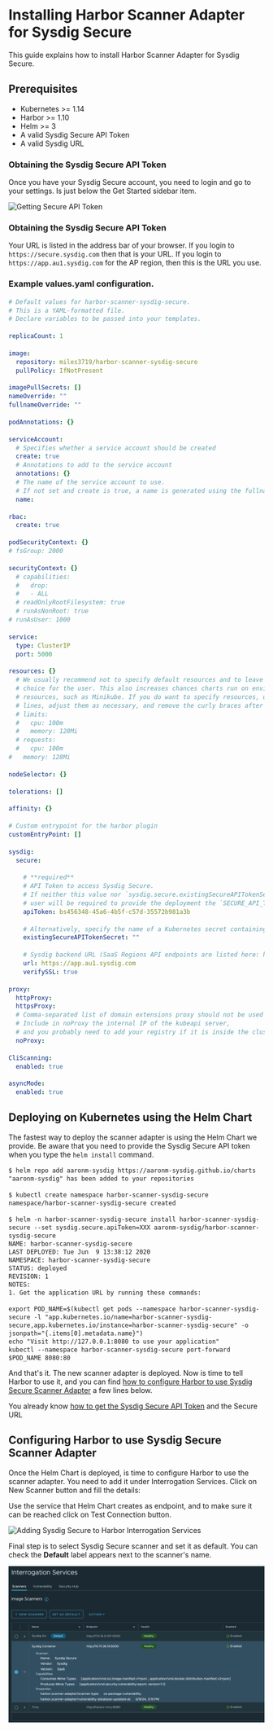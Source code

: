 # Installing Harbor Scanner Adapter for Sysdig Secure

This guide explains how to install Harbor Scanner Adapter for Sysdig Secure.

## Prerequisites

* Kubernetes >= 1.14
* Harbor >= 1.10
* Helm >= 3
* A valid Sysdig Secure API Token
* A valid Sysdig URL

### Obtaining the Sysdig Secure API Token

Once you have your Sysdig Secure account, you need to login and go to your
settings. Is just below the Get Started sidebar item.

![Getting Secure API Token](images/getting_secure_api_token.png)

### Obtaining the Sysdig Secure API Token
Your URL is listed in the address bar of your browser.  If you login to `https://secure.sysdig.com` then that is your URL.
If you login to `https://app.au1.sysdig.com` for the AP region, then this is the URL you use.

### Example values.yaml configuration.

```yaml
# Default values for harbor-scanner-sysdig-secure.
# This is a YAML-formatted file.
# Declare variables to be passed into your templates.

replicaCount: 1

image:
  repository: miles3719/harbor-scanner-sysdig-secure
  pullPolicy: IfNotPresent

imagePullSecrets: []
nameOverride: ""
fullnameOverride: ""

podAnnotations: {}

serviceAccount:
  # Specifies whether a service account should be created
  create: true
  # Annotations to add to the service account
  annotations: {}
  # The name of the service account to use.
  # If not set and create is true, a name is generated using the fullname template
  name:

rbac:
  create: true

podSecurityContext: {}
# fsGroup: 2000

securityContext: {}
  # capabilities:
  #   drop:
  #   - ALL
  # readOnlyRootFilesystem: true
  # runAsNonRoot: true
# runAsUser: 1000

service:
  type: ClusterIP
  port: 5000

resources: {}
  # We usually recommend not to specify default resources and to leave this as a conscious
  # choice for the user. This also increases chances charts run on environments with little
  # resources, such as Minikube. If you do want to specify resources, uncomment the following
  # lines, adjust them as necessary, and remove the curly braces after 'resources:'.
  # limits:
  #   cpu: 100m
  #   memory: 128Mi
  # requests:
  #   cpu: 100m
#   memory: 128Mi

nodeSelector: {}

tolerations: []

affinity: {}

# Custom entrypoint for the harbor plugin
customEntryPoint: []

sysdig:
  secure:

    # **required**
    # API Token to access Sysdig Secure.
    # If neither this value nor `sysdig.secure.existingSecureAPITokenSecret` are configured, the
    # user will be required to provide the deployment the `SECURE_API_TOKEN` environment variables.
    apiToken: bs456348-45a6-4b5f-c57d-35572b981a3b

    # Alternatively, specify the name of a Kubernetes secret containing an 'sysdig_secure_api_token' entry
    existingSecureAPITokenSecret: ""

    # Sysdig backend URL (SaaS Regions API endpoints are listed here: https://docs.sysdig.com/en/docs/administration/saas-regions-and-ip-ranges/)
    url: https://app.au1.sysdig.com
    verifySSL: true

proxy:
  httpProxy:
  httpsProxy:
  # Comma-separated list of domain extensions proxy should not be used for.
  # Include in noProxy the internal IP of the kubeapi server,
  # and you probably need to add your registry if it is inside the cluster
  noProxy:

CliScanning:
  enabled: true

asyncMode:
  enabled: true
```

## Deploying on Kubernetes using the Helm Chart

The fastest way to deploy the scanner adapter is using the Helm Chart we
provide. Be aware that you need to provide the Sysdig Secure API token when
you type the `helm install` command.

```
$ helm repo add aaronm-sysdig https://aaronm-sysdig.github.io/charts
"aaronm-sysdig" has been added to your repositories

$ kubectl create namespace harbor-scanner-sysdig-secure
namespace/harbor-scanner-sysdig-secure created

$ helm -n harbor-scanner-sysdig-secure install harbor-scanner-sysdig-secure --set sysdig.secure.apiToken=XXX aaronm-sysdig/harbor-scanner-sysdig-secure
NAME: harbor-scanner-sysdig-secure
LAST DEPLOYED: Tue Jun  9 13:38:12 2020
NAMESPACE: harbor-scanner-sysdig-secure
STATUS: deployed
REVISION: 1
NOTES:
1. Get the application URL by running these commands:

export POD_NAME=$(kubectl get pods --namespace harbor-scanner-sysdig-secure -l "app.kubernetes.io/name=harbor-scanner-sysdig-secure,app.kubernetes.io/instance=harbor-scanner-sysdig-secure" -o jsonpath="{.items[0].metadata.name}")
echo "Visit http://127.0.0.1:8080 to use your application"
kubectl --namespace harbor-scanner-sysdig-secure port-forward $POD_NAME 8080:80
```

And that's it. The new scanner adapter is deployed. Now is time to tell Harbor
to use it, and you can find [how to configure Harbor to use Sysdig Secure Scanner Adapter](#configuring-harbor-to-use-sysdig-secure-scanner-adapter) a few lines below.

You already know [how to get the Sysdig Secure API Token](#obtaining-the-sysdig-secure-api-token) and the Secure URL

## Configuring Harbor to use Sysdig Secure Scanner Adapter

Once the Helm Chart is deployed, is time to configure Harbor to use the scanner
adapter. You need to add it under Interrogation Services. Click on New Scanner
button and fill the details:

Use the service that Helm Chart creates as endpoint, and to make sure it can be
reached click on Test Connection button.

![Adding Sysdig Secure to Harbor Interrogation Services](images/add_secure_to_harbor.png)

Final step is to select Sysdig Secure scanner and set it as default. You can
check the **Default** label appears next to the scanner's name.

![Set Secure as default scanner](images/secure_as_default_harbor_ui.png)

